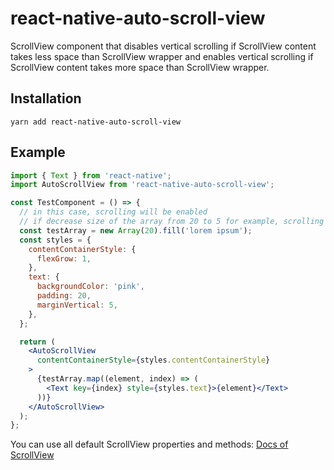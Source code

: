 # react-native-auto-scroll-view

ScrollView component that disables vertical scrolling if ScrollView content takes less space than ScrollView wrapper and enables vertical scrolling if ScrollView content takes more space than ScrollView wrapper.

## Installation

``` yarn add react-native-auto-scroll-view ```

## Example

```jsx
import { Text } from 'react-native';
import AutoScrollView from 'react-native-auto-scroll-view';

const TestComponent = () => {
  // in this case, scrolling will be enabled
  // if decrease size of the array from 20 to 5 for example, scrolling will be disabled
  const testArray = new Array(20).fill('lorem ipsum');
  const styles = {
    contentContainerStyle: {
      flexGrow: 1,
    },
    text: {
      backgroundColor: 'pink',
      padding: 20,
      marginVertical: 5,
    },
  };

  return (
    <AutoScrollView
      contentContainerStyle={styles.contentContainerStyle}
    >
      {testArray.map((element, index) => (
        <Text key={index} style={styles.text}>{element}</Text>
      ))}
    </AutoScrollView>
  );
};
```

You can use all default ScrollView properties and methods: [Docs of ScrollView](https://facebook.github.io/react-native/docs/scrollview.html)
